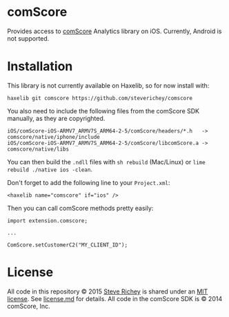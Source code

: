 # comScore

Provides access to [comScore](http://www.comscore.com/) Analytics library on iOS. Currently, Android is not supported.

# Installation

This library is not currently available on Haxelib, so for now install with:

    haxelib git comscore https://github.com/steverichey/comscore

You also need to include the following files from the comScore SDK manually, as they are copyrighted.

    iOS/comScore-iOS-ARMV7_ARMV7S_ARM64-2-5/comScore/headers/*.h   -> comscore/native/iphone/include
    iOS/comScore-iOS-ARMV7_ARMV7S_ARM64-2-5/comScore/libcomScore.a -> comscore/native/libs

You can then build the `.ndll` files with `sh rebuild` (Mac/Linux) or `lime rebuild ./native ios -clean`.

Don't forget to add the following line to your `Project.xml`:

	<haxelib name="comscore" if="ios" />

Then you can call comScore methods pretty easily:

	import extension.comscore;

	...

	ComScore.setCustomerC2("MY_CLIENT_ID");

# License

All code in this repository &copy; 2015 [Steve Richey](https://github.com/steverichey) is shared under an [MIT license](https://tldrlegal.com/license/mit-license). See [license.md](./license.md) for details. All code in the comScore SDK is &copy; 2014 comScore, Inc.
